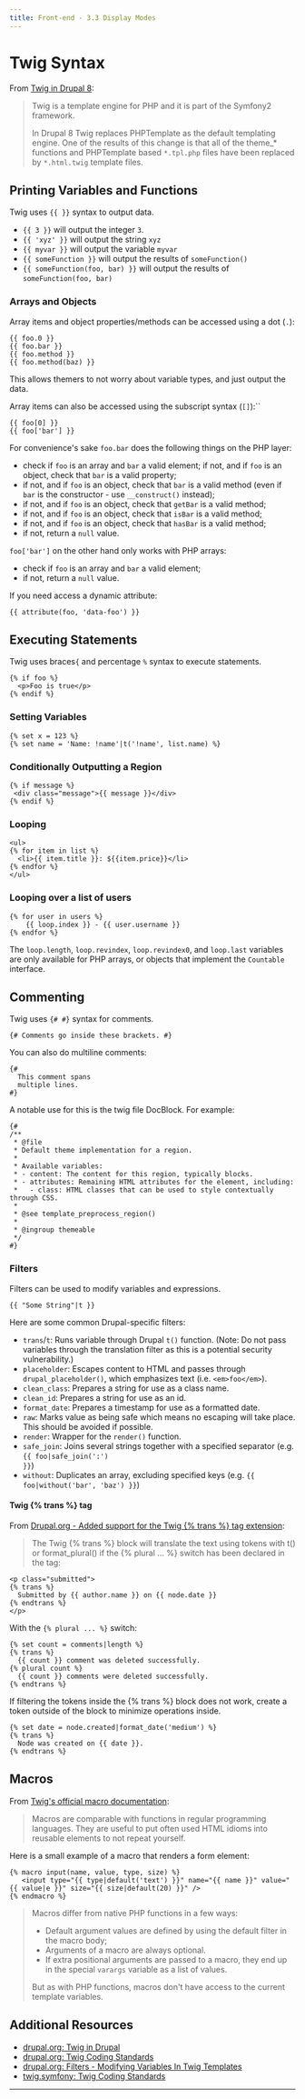 ```yaml
---
title: Front-end - 3.3 Display Modes
---
```

# Twig Syntax

From [Twig in Drupal 8](https://www.drupal.org/docs/8/theming/twig):

> Twig is a template engine for PHP and it is part of the Symfony2 framework.
>
> In Drupal 8 Twig replaces PHPTemplate as the default templating engine. One of the results of this change is that all of the theme_* functions and PHPTemplate based `*.tpl.php` files have been replaced by `*.html.twig` template files.

## Printing Variables and Functions

Twig uses `{{ }}` syntax to output data.

- `{{ 3 }}` will output the integer `3`.
- `{{ 'xyz' }}` will output the string `xyz`
- `{{ myvar }}` will output the variable `myvar`
- <code v-pre>{{ someFunction }}</code> will output the results of <code v-pre>someFunction()</code>
- <code v-pre>{{ someFunction(foo, bar) }}</code> will output the results of <code v-pre>someFunction(foo, bar)</code>

### Arrays and Objects

Array items and object properties/methods can be accessed using a dot (`.`):

```twig
{{ foo.0 }}
{{ foo.bar }}
{{ foo.method }}
{{ foo.method(baz) }}
```

This allows themers to not worry about variable types, and just output the data.

Array items can also be accessed using the subscript syntax (`[]`):``

```twig
{{ foo[0] }}
{{ foo['bar'] }}
```

For convenience's sake `foo.bar` does the following things on the PHP layer:

- check if `foo` is an array and `bar` a valid element;
  if not, and if `foo` is an object, check that `bar` is a valid property;
- if not, and if `foo` is an object, check that `bar` is a valid method (even if `bar` is the constructor - use `__construct()` instead);
- if not, and if `foo` is an object, check that `getBar` is a valid method;
- if not, and if `foo` is an object, check that `isBar` is a valid method;
- if not, and if `foo` is an object, check that `hasBar` is a valid method;
- if not, return a `null` value.

`foo['bar']` on the other hand only works with PHP arrays:

- check if `foo` is an array and `bar` a valid element;
- if not, return a `null` value.

If you need access a dynamic attribute:

```twig
{{ attribute(foo, 'data-foo') }}
```

## Executing Statements

Twig uses braces`{` and percentage `%` syntax to execute statements.
    
```twig
{% if foo %}
  <p>Foo is true</p>
{% endif %}
```

### Setting Variables

```twig
{% set x = 123 %}
{% set name = 'Name: !name'|t('!name', list.name) %}
```

### Conditionally Outputting a Region

```twig
{% if message %}
 <div class="message">{{ message }}</div>
{% endif %}
```

### Looping

```twig
<ul>
{% for item in list %}
  <li>{{ item.title }}: ${{item.price}}</li>
{% endfor %}
</ul>
```

### Looping over a list of users

```
{% for user in users %}
    {{ loop.index }} - {{ user.username }}
{% endfor %}
```

The `loop.length`, `loop.revindex`, `loop.revindex0`, and `loop.last` variables are only available for PHP arrays, or objects that implement the `Countable` interface.


## Commenting

Twig uses `{# #}` syntax for comments.

```twig
{# Comments go inside these brackets. #}
```

You can also do multiline comments:

```twig
{#
  This comment spans
  multiple lines.
#}
```

A notable use for this is the twig file DocBlock. For example:

```twig
{#
/**
 * @file
 * Default theme implementation for a region.
 *
 * Available variables:
 * - content: The content for this region, typically blocks.
 * - attributes: Remaining HTML attributes for the element, including:
 *   - class: HTML classes that can be used to style contextually through CSS.
 *
 * @see template_preprocess_region()
 *
 * @ingroup themeable
 */
#}
```

### Filters

Filters can be used to modify variables and expressions.

```twig
{{ "Some String"|t }}
```

Here are some common Drupal-specific filters:

- `trans`/`t`: Runs variable through Drupal <code v-pre>t()</code> function. (Note: Do not pass variables through the translation filter as this is a potential security vulnerability.)
- `placeholder`: Escapes content to HTML and passes through <code v-pre>drupal_placeholder()</code>, which emphasizes text (i.e. `<em>foo</em>`).
- `clean_class`: Prepares a string for use as a class name.
- `clean_id`: Prepares a string for use as an id.
- `format_date`: Prepares a timestamp for use as a formatted date.
- `raw`: Marks value as being safe which means no escaping will take place. This should be avoided if possible.
- `render`: Wrapper for the <code v-pre>render()</code> function.
- `safe_join`: Joins several strings together with a specified separator (e.g. <code v-pre>{{ foo|safe_join(':') }}</code>)
- `without`: Duplicates an array, excluding specified keys (e.g. <code v-pre>{{ foo|without('bar', 'baz') }}</code>)

#### Twig {% trans %} tag

From [Drupal.org - Added support for the Twig {% trans %} tag extension](https://www.drupal.org/node/2047135):

> The Twig {% trans %} block will translate the text using tokens with t() or format_plural() if the {% plural ... %} switch has been declared in the tag:

```twig
<p class="submitted">
{% trans %}
  Submitted by {{ author.name }} on {{ node.date }}
{% endtrans %}
</p>
```

With the `{% plural ... %}` switch:

```twig
{% set count = comments|length %}
{% trans %}
  {{ count }} comment was deleted successfully.
{% plural count %}
  {{ count }} comments were deleted successfully.
{% endtrans %}
```

If filtering the tokens inside the {% trans %} block does not work, create a token outside of the block to minimize operations inside.

```twig
{% set date = node.created|format_date('medium') %}
{% trans %}
  Node was created on {{ date }}.
{% endtrans %}
```

## Macros

From [Twig's official macro documentation](https://twig.symfony.com/doc/3.x/tags/macro.html):

> Macros are comparable with functions in regular programming languages. They are useful to put often used HTML idioms into reusable elements to not repeat yourself.

Here is a small example of a macro that renders a form element:

```twig
{% macro input(name, value, type, size) %}
   <input type="{{ type|default('text') }}" name="{{ name }}" value="{{ value|e }}" size="{{ size|default(20) }}" />
{% endmacro %}
```

> Macros differ from native PHP functions in a few ways:
>
> - Default argument values are defined by using the default filter in the macro body;
> - Arguments of a macro are always optional.
> - If extra positional arguments are passed to a macro, they end up in the special `varargs` variable as a list of values.
>
> But as with PHP functions, macros don't have access to the current template variables.

## Additional Resources

- [drupal.org: Twig in Drupal](https://www.drupal.org/docs/develop/theming-drupal/twig-in-drupal)
- [drupal.org: Twig Coding Standards](https://www.drupal.org/docs/develop/coding-standards/twig-coding-standards)
- [drupal.org: Filters - Modifying Variables In Twig Templates](https://www.drupal.org/docs/develop/theming-drupal/twig-in-drupal/filters-modifying-variables-in-twig-templates)
- [twig.symfony: Twig Coding Standards](https://twig.symfony.com/doc/3.x/coding_standards.html)
---

[//]: #
